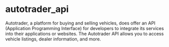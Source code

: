 # autotrader_api
Autotrader, a platform for buying and selling vehicles, does offer an API (Application Programming Interface) for developers to integrate its services into their applications or websites. The Autotrader API allows you to access vehicle listings, dealer information, and more. 
